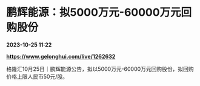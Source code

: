 # 鹏辉能源：拟5000万元-60000万元回购股份

**2023-10-25 11:22**

**https://www.gelonghui.com/live/1262632**

格隆汇10月25日｜鹏辉能源公告，拟以5000万元-60000万元回购股份，拟回购价格上限人民币50元/股。